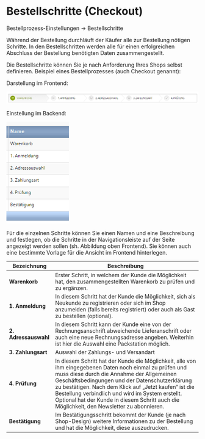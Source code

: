 # Bestellschritte (Checkout)

Bestellprozess-Einstellungen → Bestellschritte

Während der Bestellung durchläuft der Käufer alle zur Bestellung nötigen Schritte. In den Bestellschritten werden alle für einen erfolgreichen Abschluss der Bestellung benötigten Daten zusammengestellt.

Die Bestellschritte können Sie je nach Anforderung Ihres Shops selbst definieren.
Beispiel eines Bestellprozesses (auch Checkout genannt):

Darstellung im Frontend:

![](bild47.png)

Einstellung im Backend:

![](bild48.png)

Für die einzelnen Schritte können Sie einen Namen und eine Beschreibung und festlegen, ob die Schritte in der Navigationsleiste auf der Seite angezeigt werden sollen (sh. Abbildung oben Frontend). Sie können auch eine bestimmte Vorlage für die Ansicht im Frontend hinterlegen.

| Bezeichnung | Beschreibung |
| -- | -- |
| **Warenkorb** | Erster Schritt, in welchem der Kunde die Möglichkeit hat, den zusammengestellten Warenkorb zu prüfen und zu ergänzen. |
| **1. Anmeldung** | In diesem Schritt hat der Kunde die Möglichkeit, sich als Neukunde zu registrieren oder sich im Shop anzumelden (falls bereits registriert) oder auch als Gast zu bestellen (optional).|
| **2. Adressauswahl** | In diesem Schritt kann der Kunde eine von der Rechnungsanschrift abweichende Lieferanschrift oder auch eine neue Rechnungsadresse angeben. Weiterhin ist hier die Auswahl eine Packstation möglich. |
| **3. Zahlungsart** | Auswahl der Zahlungs- und Versandart |
| **4. Prüfung** | In diesem Schritt hat der Kunde die Möglichkeit, alle von ihm eingegebenen Daten noch einmal zu prüfen und muss diese durch die Annahme der Allgemeinen Geschäftsbedingungen und der Datenschutzerklärung zu bestätigen. Nach dem Klick auf „Jetzt kaufen“ ist die Bestellung verbindlich und wird im System erstellt. Optional hat der Kunde in diesem Schritt auch die Möglichkeit, den Newsletter zu abonnieren.|
| **Bestätigung** | Im Bestätigungsschritt bekommt der Kunde (je nach Shop-Design) weitere Informationen zu der Bestellung und hat die Möglichkeit, diese auszudrucken. |

